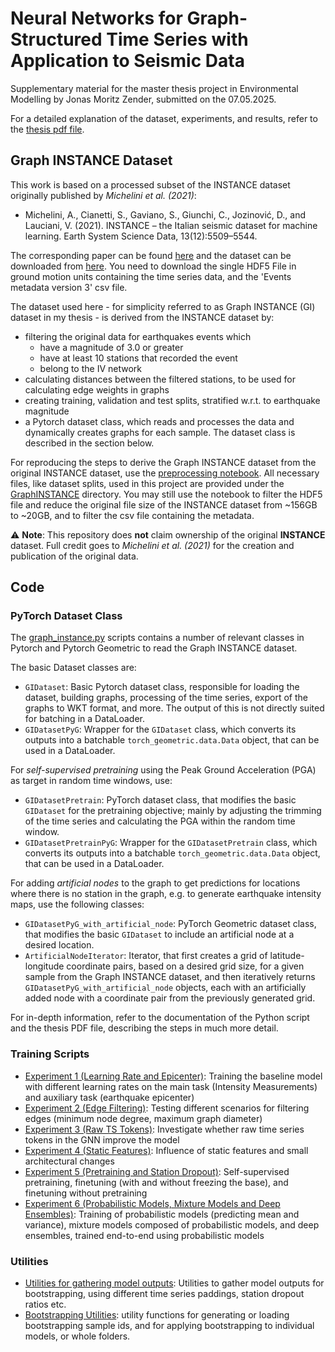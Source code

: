 # Neural Networks for Graph-Structured Time Series with Application to Seismic Data

Supplementary material for the master thesis project in Environmental Modelling by Jonas Moritz Zender, submitted on the 07.05.2025.

For a detailed explanation of the dataset, experiments, and results, refer to the [thesis pdf file](master_thesis_zender_jonas_moritz_6410897.pdf).

## Graph INSTANCE Dataset

This work is based on a processed subset of the INSTANCE dataset originally published by _Michelini et al. (2021)_:

 - Michelini, A., Cianetti, S., Gaviano, S., Giunchi, C., Jozinović, D., and Lauciani,
   V. (2021). INSTANCE – the Italian seismic dataset for machine learning. Earth
   System Science Data, 13(12):5509–5544.

The corresponding paper can be found [here](https://essd.copernicus.org/articles/13/5509/2021/) and the dataset can be downloaded from [here](https://www.pi.ingv.it/banche-dati/instance/). You need to download the single HDF5 File in ground motion units containing the time series data, and the 'Events metadata version 3' csv file.

The dataset used here - for simplicity referred to as Graph INSTANCE (GI) dataset in my thesis - is derived from the INSTANCE dataset by:

 - filtering the original data for earthquakes events which
   - have a magnitude of 3.0 or greater
   - have at least 10 stations that recorded the event
   - belong to the IV network
 - calculating distances between the filtered stations, to be used for calculating edge weights in graphs
 - creating training, validation and test splits, stratified w.r.t. to earthquake magnitude
 - a Pytorch dataset class, which reads and processes the data and  dynamically creates graphs for each sample. The dataset class is described in the section below.

For reproducing the steps to derive the Graph INSTANCE dataset from the original INSTANCE dataset, use the [preprocessing notebook](GraphINSTANCE/process_instance_dataset.ipynb). All necessary files, like dataset splits, used in this project are provided under the [GraphINSTANCE](GraphINSTANCE) directory. You may still use the notebook to filter the HDF5 file and reduce the original file size of the INSTANCE dataset from ~156GB to ~20GB, and to filter the csv file containing the metadata.

⚠️ __Note__: This repository does __not__ claim ownership of the original __INSTANCE__ dataset. Full credit goes to _Michelini et al. (2021)_ for the creation and publication of the original data.

## Code

### PyTorch Dataset Class

The [graph_instance.py](src/data/graph_instance.py) scripts contains a number of relevant classes in Pytorch and Pytorch Geometric to read the Graph INSTANCE dataset. 

The basic Dataset classes are:

 - ```GIDataset```: Basic Pytorch dataset class, responsible for loading the dataset, building graphs, processing of the time series, export of the graphs to WKT format, and more. The output of this is not directly suited for batching in a DataLoader.
 - ```GIDatasetPyG```: Wrapper for the ```GIDataset``` class, which converts its outputs into a batchable ```torch_geometric.data.Data``` object, that can be used in a DataLoader.

For _self-supervised pretraining_ using the Peak Ground Acceleration (PGA) as target in random time windows, use:

 - ```GIDatasetPretrain```: PyTorch dataset class, that modifies the basic ```GIDataset``` for the pretraining objective; mainly by adjusting the trimming of the time series and calculating the PGA within the random time window.
 - ```GIDatasetPretrainPyG```: Wrapper for the ```GIDatasetPretrain``` class, which converts its outputs into a batchable ```torch_geometric.data.Data``` object, that can be used in a DataLoader. 

For adding _artificial nodes_ to the graph to get predictions for locations where there is no station in the graph, e.g. to generate earthquake intensity maps, use the following classes:
 - ```GIDatasetPyG_with_artificial_node```: PyTorch Geometric dataset class, that modifies the basic ```GIDataset``` to include an artificial node at a desired location.
 - ```ArtificialNodeIterator```: Iterator, that first creates a grid of latitude-longitude coordinate pairs, based on a desired grid size, for a given sample from the Graph INSTANCE dataset, and then iteratively returns ```GIDatasetPyG_with_artificial_node``` objects, each with an artificially added node with a coordinate pair from the previously generated grid.

For in-depth information, refer to the documentation of the Python script and the thesis PDF file, describing the steps in much more detail.

### Training Scripts

 - [Experiment 1 (Learning Rate and Epicenter)](src/training_scripts/exp1_lr_and_epicenter): Training the baseline model with different learning rates on the main task (Intensity Measurements) and auxiliary task (earthquake epicenter)
 - [Experiment 2 (Edge Filtering)](src/training_scripts/exp2_edge_filtering): Testing different scenarios for filtering edges (minimum node degree, maximum graph diameter)
 - [Experiment 3 (Raw TS Tokens)](src/training_scripts/exp3_raw_ts_tokens): Investigate whether raw time series tokens in the GNN improve the model
 - [Experiment 4 (Static Features)](src/training_scripts/exp4_static_features): Influence of static features and small architectural changes
 - [Experiment 5 (Pretraining and Station Dropout)](src/training_scripts/exp5_pretraining_and_station_dropout): Self-supervised pretraining, finetuning (with and without freezing the base), and finetuning without pretraining
 - [Experiment 6 (Probabilistic Models, Mixture Models and Deep Ensembles)](src/training_scripts/exp6_probabilistic_models_and_ensembles): Training of probabilistic models (predicting mean and variance), mixture models composed of probabilistic models, and deep ensembles, trained end-to-end using probabilistic models

### Utilities

 - [Utilities for gathering model outputs](src/utils/gather_model_outputs.py): Utilities to gather model outputs for bootstrapping, using different time series paddings, station dropout ratios etc.
 - [Bootstrapping Utilities](src/utils/bootstrapping.py): utility functions for generating or loading bootstrapping sample ids, and for applying bootstrapping to individual models, or whole folders.
